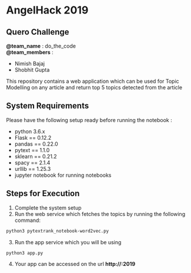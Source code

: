 # AngelHack 2019
## Quero Challenge
__@team_name__    : do_the_code <br>
__@team_members__ : 
* Nimish Bajaj
* Shobhit Gupta

This repository contains a web application which can be used for Topic Modelling on any article and return top 5 topics detected from the article

## System Requirements
Please have the following setup ready before running the notebook :
* python 3.6.x
* Flask   ==  0.12.2
* pandas  ==  0.22.0
* pytext  ==  1.1.0
* sklearn ==  0.21.2
* spacy   ==  2.1.4
* urllib  ==  1.25.3
* jupyter notebook for running notebooks

## Steps for Execution
1. Complete the system setup
2. Run the web service which fetches the topics by running the following command:
```bash
python3 pytextrank_notebook-word2vec.py
```
3. Run the app service which you will be using
```bash
python3 app.py
```
4. Your app can be accessed on the url __http://<HOST-IP>:2019__

